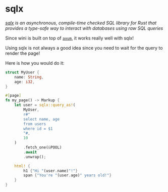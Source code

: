 # sqlx

_[sqlx](https://github.com/launchbadge/sqlx) is an asynchronous, compile-time checked SQL library for Rust that provides a type-safe way to interact with databases using raw SQL queries_

Since wini is built on top of [`axum`](https://github.com/tokio-rs/axum), it works really well with sqlx!

<div class="warn">

Using sqlx is not always a good idea since you need to wait for the query to render the page!

</div>

Here is how you would do it:

```rs
struct MyUser {
    name: String,
    age: i32,
}

#[page]
fn my_page() -> Markup {
    let user = sqlx::query_as!(
        MyUser,
        r#"
        select name, age 
        from users
        where id = $1
        "#,
        10
    )
        .fetch_one(&POOL)
        .await
        .unwrap();

    html! {
        h1 {"Hi "(user.name)"!"}
        span {"You're "(user.age)" years old!"}
    }
}
```
